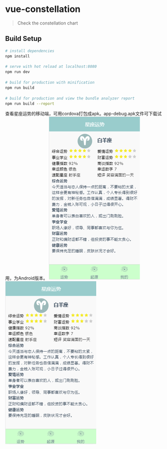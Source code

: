 # vue-constellation

> Check the constellation chart

## Build Setup

``` bash
# install dependencies
npm install

# serve with hot reload at localhost:8080
npm run dev

# build for production with minification
npm run build

# build for production and view the bundle analyzer report
npm run build --report
```
查看星座运势的移动端，可用cordova打包成apk。app-debug.apk文件可下载试用，为Android版本。
![图片1](https://github.com/chenguini/vue-constellation/blob/master/pic1.png)
![图片2](https://github.com/chenguini/vue-constellation/blob/master/pic1.png)

